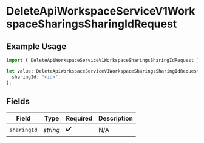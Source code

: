 # DeleteApiWorkspaceServiceV1WorkspaceSharingsSharingIdRequest

## Example Usage

```typescript
import { DeleteApiWorkspaceServiceV1WorkspaceSharingsSharingIdRequest } from "oppulence-backend-sdk/models/operations";

let value: DeleteApiWorkspaceServiceV1WorkspaceSharingsSharingIdRequest = {
  sharingId: "<id>",
};
```

## Fields

| Field              | Type               | Required           | Description        |
| ------------------ | ------------------ | ------------------ | ------------------ |
| `sharingId`        | *string*           | :heavy_check_mark: | N/A                |